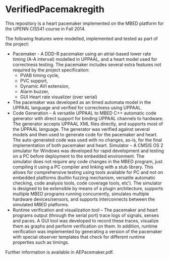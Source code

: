 # VerifiedPacemakregith

This repository is a heart pacemaker implemented on the MBED platform for the UPENN CIS541 course in Fall 2014.

The following features were modelled, implemented and tested as part of the project:

-  Pacemaker - A DDD-R pacemaker using an atrial-based lower rate timing (A-A interval) modelled
   in UPPAAL, and a heart model used for correctness testing. The pacemaker includes several extra
   features not required by the project specification:
   * PVAB timing cycle,
   * PVC support,
   * Dynamic AVI extension,
   * Alarm buzzer,
   * GUI Heart rate visualizer (over serial)
-  The pacemaker was developed as an timed automata model in the UPPAAL language and verified
   for correctness using UPPAAL.
-  Code Generation – A versatile UPPAAL to MBED C++ automatic code generator with direct support
   for binding UPPAAL channels to hardware. The generator accepts UPPAAL XML files directly, and
   supports most of the UPPAAL language. The generator was verified against several models and
   then used to generate code for the pacemaker and heart. The auto-generated code was used with
   no changes, as-is, for the final implementation of both pacemaker and heart.
   Simulator – A CMSIS OS 2 simulator for Windows was developed for rapid development and testing
   on a PC before deployment to the embedded environment. The simulator does not require any
   code changes in the MBED program, just compiling it using a PC compiler and linking with a stub
   library. This allows for comprehensive testing using tools available for PC and not on embedded
   platforms (builtin fuzzing mechanism, versatile automatic checking, code analysis tools, code
   coverage tools, etc’). The simulator is designed to be extensible by means of a plugin architecture,
   supports multiple MBED programs running concurrently, simulates multiple hardware
   devices/sensors, and supports interconnects between the simulated MBED platforms.
-  Runtime verification and visualization tool – The pacemaker and heart programs output (through
   the serial port) trace logs of signals, senses and paces. A GUI tool was developed to record these
   traces, visualize them as graphs and perform verification on them. In addition, runtime
   verification was implemented by generating a version of the pacemaker with special observer
   templates that check for different runtime properties such as timings.
   
Further information is available in AEPacemaker.pdf.

